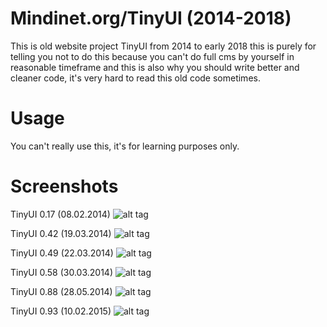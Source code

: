 # Mindinet.org/TinyUI (2014-2018)
This is old website project TinyUI from 2014 to early 2018 this is purely for telling you not to do this because you can't do full cms by yourself in reasonable timeframe and this is also why you should write better and cleaner code, it's very hard to read this old code sometimes.

# Usage
You can't really use this, it's for learning purposes only.

# Screenshots

TinyUI 0.17 (08.02.2014)
![alt tag](https://raw.githubusercontent.com/Mindii/old-mindinet_org/master/screenshots/tinyui_0.17.jpg)

TinyUI 0.42 (19.03.2014)
![alt tag](https://raw.githubusercontent.com/Mindii/old-mindinet_org/master/screenshots/tinyui_0.42.jpg)

TinyUI 0.49 (22.03.2014)
![alt tag](https://raw.githubusercontent.com/Mindii/old-mindinet_org/master/screenshots/tinyui_0.49.jpg)

TinyUI 0.58 (30.03.2014)
![alt tag](https://raw.githubusercontent.com/Mindii/old-mindinet_org/master/screenshots/tinyui_0.58.jpg)

TinyUI 0.88 (28.05.2014)
![alt tag](https://raw.githubusercontent.com/Mindii/old-mindinet_org/master/screenshots/tinyui_0.88.png)

TinyUI 0.93 (10.02.2015)
![alt tag](https://raw.githubusercontent.com/Mindii/old-mindinet_org/master/screenshots/tinyui_0.93.png)
